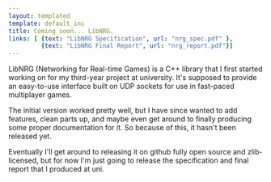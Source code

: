 ```yaml
---
layout: templated
template: default_inc
title: Coming soon... LibNRG.
links: [ {text: "LibNRG Specification", url: "nrg_spec.pdf" },
         {text: "LibNRG Final Report", url: "nrg_report.pdf"}]
---
```


LibNRG (Networking for Real-time Games) is a C++ library that I first started
working on for my third-year project at university. It's supposed to provide an
easy-to-use interface built on UDP sockets for use in fast-paced multiplayer games.

The initial version worked pretty well, but I have since wanted to add features, 
clean parts up, and maybe even get around to finally producing some proper 
documentation for it. So because of this, it hasn't been released yet.

Eventually I'll get around to releasing it on github fully open source and zlib-licensed,
but for now I'm just going to release the specification and final report that
I produced at uni.


